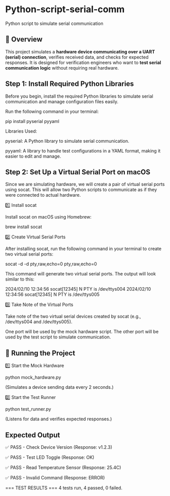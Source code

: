 # Python-script-serial-comm
Python script to simulate serial communication

## 📌 Overview
This project simulates a **hardware device communicating over a UART (serial) connection**, verifies received data, and checks for expected responses. It is designed for verification engineers who want to **test serial communication logic** without requiring real hardware.

## Step 1: Install Required Python Libraries

Before you begin, install the required Python libraries to simulate serial communication and manage configuration files easily.

Run the following command in your terminal:

pip install pyserial pyyaml

Libraries Used:

pyserial: A Python library to simulate serial communication.

pyyaml: A library to handle test configurations in a YAML format, making it easier to edit and manage.

## Step 2: Set Up a Virtual Serial Port on macOS

Since we are simulating hardware, we will create a pair of virtual serial ports using socat. This will allow two Python scripts to communicate as if they were connected to actual hardware.

1️⃣ Install socat

Install socat on macOS using Homebrew:

brew install socat

2️⃣ Create Virtual Serial Ports

After installing socat, run the following command in your terminal to create two virtual serial ports:

socat -d -d pty,raw,echo=0 pty,raw,echo=0

This command will generate two virtual serial ports. The output will look similar to this:

2024/02/10 12:34:56 socat[12345] N PTY is /dev/ttys004
2024/02/10 12:34:56 socat[12345] N PTY is /dev/ttys005

3️⃣ Take Note of the Virtual Ports

Take note of the two virtual serial devices created by socat (e.g., /dev/ttys004 and /dev/ttys005).

One port will be used by the mock hardware script.
The other port will be used by the test script to simulate communication.

## 🚀 Running the Project

1️⃣ Start the Mock Hardware

python mock_hardware.py

(Simulates a device sending data every 2 seconds.)

2️⃣ Start the Test Runner

python test_runner.py

(Listens for data and verifies expected responses.)

## Expected Output
✅ PASS - Check Device Version (Response: v1.2.3)

✅ PASS - Test LED Toggle (Response: OK)

✅ PASS - Read Temperature Sensor (Response: 25.4C)

✅ PASS - Invalid Command (Response: ERROR)

=== TEST RESULTS ===
4 tests run, 4 passed, 0 failed.







